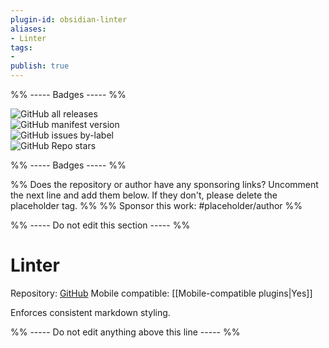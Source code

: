 ```yaml
---
plugin-id: obsidian-linter
aliases:
- Linter
tags: 
- 
publish: true
---
```


%% ----- Badges ----- %%

![GitHub all releases](https://img.shields.io/github/downloads/platers/obsidian-linter/total?color=573E7A&logo=github&style=for-the-badge)   
![GitHub manifest version](https://img.shields.io/github/manifest-json/v/platers/obsidian-linter?color=573E7A&logo=github&style=for-the-badge)   
![GitHub issues by-label](https://img.shields.io/github/issues/platers/obsidian-linter/help%20wanted?color=573E7A&logo=github&style=for-the-badge)   
![GitHub Repo stars](https://img.shields.io/github/stars/platers/obsidian-linter?color=573E7A&logo=github&style=for-the-badge)

%% ----- Badges ----- %%

%% Does the repository or author have any sponsoring links? Uncomment the next line and add them below. If they don't, please delete the placeholder tag. %%
%% Sponsor this work: #placeholder/author %%

%% ----- Do not edit this section ----- %%

# Linter

Repository: [GitHub](https://github.com/platers/obsidian-linter)
Mobile compatible: [[Mobile-compatible plugins|Yes]]

Enforces consistent markdown styling.

%% ----- Do not edit anything above this line ----- %% 
